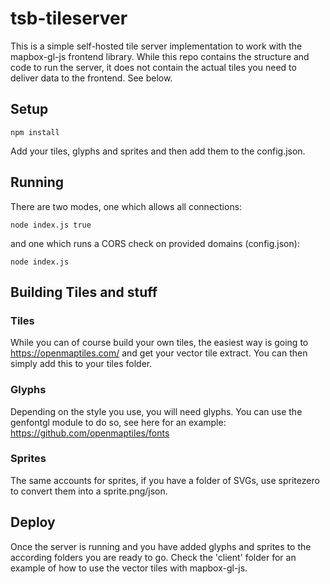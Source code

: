 # tsb-tileserver

This is a simple self-hosted tile server implementation to work with the mapbox-gl-js frontend library. While this repo contains the structure and code to run the server, it does not contain the actual tiles you need to deliver data to the frontend. See below.

## Setup

```
npm install
```

Add your tiles, glyphs and sprites and then add them to the config.json.

## Running

There are two modes, one which allows all connections:

```
node index.js true
```

and one which runs a CORS check on provided domains (config.json):

```
node index.js
```

## Building Tiles and stuff

### Tiles
While you can of course build your own tiles, the easiest way is going to https://openmaptiles.com/ and get your vector tile extract. 
You can then simply add this to your tiles folder.

### Glyphs
Depending on the style you use, you will need glyphs. You can use the genfontgl module to do so, see here for an example: https://github.com/openmaptiles/fonts

### Sprites
The same accounts for sprites, if you have a folder of SVGs, use spritezero to convert them into a sprite.png/json.

## Deploy
Once the server is running and you have added glyphs and sprites to the according folders you are ready to go. Check the 'client' folder for an example of how to use the vector tiles with mapbox-gl-js.